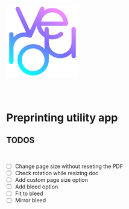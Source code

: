 ![logo](static/logo-192.png)

<br>
<br>

# Preprinting utility app

## TODOS

<br>

- [ ] Change page size without reseting the PDF
- [ ] Check rotation while resizing doc
- [ ] Add custom page size option
- [ ] Add bleed option
- [ ] Fit to bleed
- [ ] Mirror bleed
